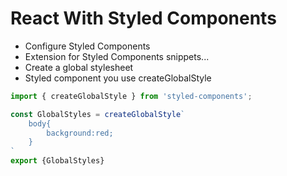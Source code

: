 # React With Styled Components

- Configure Styled Components
- Extension for Styled Components snippets...
- Create a global stylesheet
- Styled component you use createGlobalStyle
```js
import { createGlobalStyle } from 'styled-components';

const GlobalStyles = createGlobalStyle`
    body{
        background:red;
    }
`
export {GlobalStyles}
```
